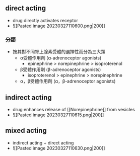 ## direct acting 
- drug directly activates receptor
- ![[Pasted image 20230327110600.png\|200]]
### 分類
- 按其對不同腎上腺素受體的選擇性而分為三大類
	- α受體作用劑 (α-adrenoceptor agonists)
		- epinephrine > norepinephrine > isoproterenol
	- β受體作用劑 (β-adrenoceptor agonists)
		- isoproterenol > epinephrine > norepinephrine
	- α，β受體作用劑 (α，β-adrenoceptor agonists)
## indirect acting
- drug enhances release of [[Norepinephrine]] from vesicles
- ![[Pasted image 20230327110615.png\|200]]
## mixed acting
- indirect acting + direct acting
- ![[Pasted image 20230327110630.png\|200]]